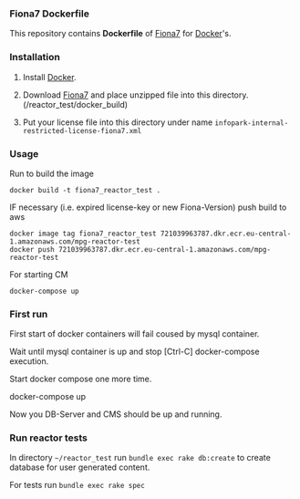 ### Fiona7 Dockerfile

This repository contains **Dockerfile** of [Fiona7](https://kb.infopark.com/infopark-cms-fiona-0b333744b53e505f) for [Docker](https://www.docker.com/)'s.

### Installation

1. Install [Docker](https://www.docker.com/).

2. Download [Fiona7](https://kb.justrelate.com/cms-fiona-702-downloads-63cf9f3741c8e4b4) and place unzipped file into this directory. (/reactor_test/docker_build)

3. Put your license file into this directory under name `infopark-internal-restricted-license-fiona7.xml`

### Usage

Run to build the image

    docker build -t fiona7_reactor_test .

IF necessary (i.e. expired license-key or new Fiona-Version) push build to aws

    docker image tag fiona7_reactor_test 721039963787.dkr.ecr.eu-central-1.amazonaws.com/mpg-reactor-test
    docker push 721039963787.dkr.ecr.eu-central-1.amazonaws.com/mpg-reactor-test

For starting CM

    docker-compose up

### First run

First start of docker containers will fail coused by mysql container.

Wait until mysql container is up and stop [Ctrl-C] docker-compose execution.

Start docker compose one more time.

  docker-compose up

Now you DB-Server and CMS should be up and running.

### Run reactor tests

In directory `~/reactor_test` run `bundle exec rake db:create` to create database
for user generated content.

For tests run `bundle exec rake spec`
